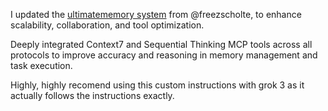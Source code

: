I updated the [ultimatememory system](https://github.com/freezscholte/AI-Codex/blob/main/docs/Prompts/Cline/Ultimate%20Memory%20Bank%20System/Ultimate_Memory_Bank_System.md) from @freezscholte, to enhance scalability, collaboration, and tool optimization.

Deeply integrated Context7 and Sequential Thinking MCP tools across all protocols to improve accuracy and reasoning in memory management and task execution.


Highly, highly recomend using this custom instructions with grok 3 as it actually follows the instructions exactly.




